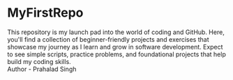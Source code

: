 # MyFirstRepo
This repository is my launch pad into the world of coding and GitHub. Here, you'll find a collection of beginner-friendly projects and exercises that showcase my journey as I learn and grow in software development. Expect to see simple scripts, practice problems, and foundational projects that help build my coding skills.
<br>
Author - Prahalad Singh
